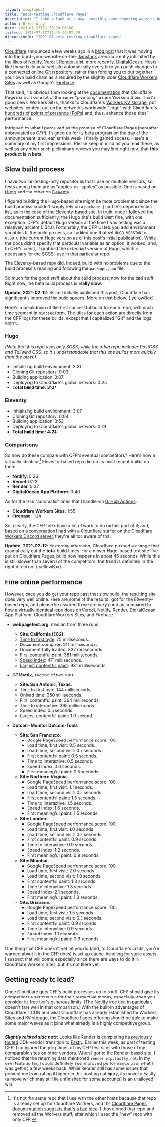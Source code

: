 ```yaml
---
layout: singlepost
title: "Beta-testing Cloudflare Pages"
description: "I take a look at a new, possibly game-changing website-hosting platform and find some early glitchiness, but also plenty of potential."
author: Bryce Wray
date: 2021-01-27T12:30:00-06:00
lastmod: 2022-07-22T21:46:00-05:00
discussionId: "2021-01-beta-testing-cloudflare-pages"
---
```


[Cloudflare](https://cloudflare.com) announced a few weeks ago in a [blog post](https://blog.cloudflare.com/cloudflare-pages/) that it was moving into the build-your-website-on-the-[Jamstack](https://jamstack.org) arena currently inhabited by the likes of [Netlify](https://netlify.com), [Vercel](https://vercel.com), [Render](https://render.com), and, more recently, [DigitalOcean](https://www.digitalocean.com/products/app-platform/). Hosts like these build your website automatically every time you push changes to a connected online [Git](https://git-scm.com) repository, rather than forcing you to put together your own build chain as is required by the slightly older [Cloudflare Workers Sites](https://workers.cloudflare.com/sites) as well as Google's [Firebase](https://firebase.google.com).

That said, it's obvious from looking at the [documentation](https://developers.cloudflare.com/pages/) that Cloudflare Pages is built on a lot of the same "plumbing" as are Workers Sites. That's good news. Workers Sites, thanks to Cloudflare's [Workers KV storage](https://developers.cloudflare.com/workers/learning/how-kv-works), put websites’ content out on the network's worldwide "edge" with Cloudflare's [hundreds of points of presence (PoPs)](https://www.cloudflare.com/network/) and, thus, enhance those sites’ performance.

Intrigued by what I perceived as the promise of Cloudflare Pages (hereafter abbreviated as *CFP*), I signed up for its beta program on the day of the announcement; and, earlier this week, I finally gained access. Here's a summary of my first impressions. Please keep in mind as you read these, as well as any other such preliminary reviews you may find right now, that **this product is in beta**.

## Slow build process

I have two for-testing-only repositories that I use on multiple vendors, so tests among them are as "apples-*vs.*-apples" as possible. One is based on [Hugo](https://gohugo.io) and the other on [Eleventy](https://11ty.dev).

I figured building the Hugo-based site might be more problematic since the build process couldn't simply rely on a `package.json` file's dependencies list, as in the case of the Eleventy-based site. In truth, once I followed the documentation sufficiently, the Hugo site's build went fine, with one exception: CFP's default Hugo version at the time I was testing was a relatively ancient 0.54.0. Fortunately, the CFP UI lets you add environment variables to the build process, so I added one that set `HUGO_VERSION` to `0.80.0` (the current Hugo version as of this post's initial publication). While the docs didn't specify that particular variable as an option, it worked; and, to CFP's credit, it grabbed the *extended* version of Hugo, which is necessary for the SCSS I use in that particular repo.

The Eleventy-based repo did, indeed, build with no problems due to the build process's reading and following the `package.json` file.

So much for the good stuff about the build process; now for the bad stuff. Right now, the beta build process is **really slow**.

**Update, 2021‑02‑12**: Since I initially published this post, Cloudflare has significantly improved the build speeds. More on that below.
{.yellowBox}

Here's a breakdown of the first successful build for each repo, with each time segment in `min:sec` form. The titles for each action are directly from the CFP logs for these builds, except that I capitalized "Git" and the logs didn't.

### Hugo

*(Note that this repo uses only SCSS, while the other repo includes PostCSS and Tailwind CSS, so it's understandable that this one builds more quickly than the other.)*

- Initializing build environment: 2:31
- Cloning Git repository: 0:03
- Building application: 0:07
- Deploying to Cloudflare's global network: 0:25
- **Total build time: 3:07**

### Eleventy

- Initializing build environment: 3:07
- Cloning Git repository: 0:04
- Building application: 0:53
- Deploying to Cloudflare's global network: 0:19
- **Total build time: 4:24**

### Comparisons

So how do these compare with CFP's eventual competitors? Here's how a virtually identical[^notSameRepo] Eleventy-based repo did on its most recent builds on them:

[^notSameRepo]: It's not *the* same repo that I use with the other hosts because that repo is already set up for Cloudflare Workers, and the [Cloudflare Pages documentation suggests that's a bad idea](https://developers.cloudflare.com/pages/migrations/migrating-from-workers). I thus cloned that repo and removed all the Workers stuff, after which I used the "new" repo with only CFP.

- **Netlify**: 0:26
- **Vercel**: 0:23
- **Render**: 0:37
- **DigitalOcean App Platform**: 0:40

As for the less "automatic" ones that I handle via [GitHub Actions](https://github.com/features/actions):

- **Cloudflare Workers Sites**: 1:55
- **Firebase**: 1:24

So, clearly, the CFP folks have a lot of work to do on this part of it; and, based on a conversation I had with a Cloudflare staffer on the [Cloudflare Workers Discord server](https://blog.cloudflare.com/meet-the-workers-team-over-discord/), they're all too aware of that.

**Update, 2021‑02‑12**: Yesterday afternoon, Cloudflare pushed a change that dramatically cut the **total** build times. For a newer Hugo-based test site I've put on Cloudflare Pages, build now happens in about 45 seconds. While this is still slower than several of the competitors, the trend is definitely in the right direction.
{.yellowBox}

## Fine online performance

However, once you do get your repo past that slow build, the resulting site does very well online. Here are some of the results I got for the Eleventy-based repo, and please be assured these are *very* good as compared to how a virtually identical repo does on Vercel, Netlify, Render, DigitalOcean App Platform, Cloudflare Workers Sites, and Firebase.

- **webpagetest.org**, median from three runs
	- **Site: California  (EC2).**
	- [Time to first byte](https://web.dev/time-to-first-byte/): 75 milliseconds.
	- Document complete: 311 milliseconds.
	- Document fully loaded: 337 milliseconds.
	- [First contentful paint](https://web.dev/first-contentful-paint/): 381 milliseconds.
	- [Speed index](https://web.dev/speed-index/): 471 milliseconds.
	- [Largest contentful paint](https://web.dev/lcp/): 931 mulliseconds.

- **GTMetrix**, second of two runs
	- **Site: San Antonio, Texas.**
	- Time to first byte: 144 milliseconds.
	- Onload time: 350 milliseconds.
	- First contentful paint: 364 milliseconds.
	- Time to interactive: 365 milliseconds.
	- Speed index: 0.5 seconds.
	- Largest contentful paint: 1.0 second.

- **Dotcom-Monitor Dotcom-Tools**
	- **Site: San Francisco.**
		- [Google PageSpeed](https://developers.google.com/speed/docs/insights/v5/about) performance score: 100.
		- Load time, first visit: 0.5 seconds.
		- Load time, second visit: 0.7 seconds.
		- First contentful paint: 0.5 seconds.
		- Time to interactive: 0.5 seconds.
		- Speed index: 0.6 seconds.
		- First meaningful paint: 0.5 seconds.
	- **Site: Northern Virginia.**
		- Google PageSpeed performance score: 100.
		- Load time, first visit: 1.1 seconds.
		- Load time, second visit: 0.5 seconds.
		- First contentful paint: 1.5 seconds.
		- Time to interactive: 1.5 seconds.
		- Speed index: 1.6 seconds.
		- First meaningful paint: 1.5 seconds.
	- **Site: London.**
		- Google PageSpeed performance score: 100.
		- Load time, first visit: 1.0 seconds.
		- Load time, second visit: 0.9 seconds.
		- First contentful paint: 0.9 seconds.
		- Time to interactive: 0.9 seconds.
		- Speed index: 1.2 seconds.
		- First meaningful paint: 0.9 seconds.
	- **Site: Mumbai.**
		- Google PageSpeed performance score: 100.
		- Load time, first visit: 2.0 seconds.
		- Load time, second visit: 1.0 seconds.
		- First contentful paint: 1.3 seconds.
		- Time to interactive: 1.3 seconds.
		- Speed index: 2.1 seconds.
		- First meaningful paint: 1.3 seconds.
	- **Site: Brisbane.**
		- Google PageSpeed performance score: 100.
		- Load time, first visit: 1.5 seconds.
		- Load time, second visit: 0.3 seconds.
		- First contentful paint: 0.9 seconds.
		- Time to interactive: 0.9 seconds.
		- Speed index: 1.1 seconds.
		- First meaningful paint: 0.9 seconds.

One thing that CFP doesn't yet let you do (and, to Cloudflare's credit, you're warned about it in the CFP docs) is set up cache-handling for static assets. I suspect that will come, especially since there are ways to do it in Cloudflare Workers Sites, but it's not there yet.

## Getting ready to lead?

Once Cloudflare gets CFP's build processes up to snuff, CFP should give its competitors a serious run for their respective money, especially when you consider its free tier's [generous limits](https://developers.cloudflare.com/pages/platform/limits). (The Netlify free tier, in particular, doesn't fare well in that comparison.) With the built-in advantages of Cloudflare's CDN and what Cloudflare has already established for Workers Sites and KV storage, the Cloudflare Pages offering should be able to make some major waves as it joins what already is a highly competitive group.

---

***Slightly related side note***: Looks like Render is completing its [previously touted](https://community.render.com/t/cdn-vendor-change-timing-and-choice/71) CDN vendor transition to [Fastly](https://fastly.com). Earlier this week, as part of testing CFP, I compared the `ping` times of my CFP test sites with those of my comparable sites on other vendors. When I got to the Render-based site, I noticed that the returning data mentioned `render.map.fastly.net`. In my own tests so far, I could definitely see improved performance over what I was getting a few weeks back. While Render still has some issues that prevent me from rating it higher in this hosting category, its move to Fastly (a move which may still be unfinished for some accounts) is an unalloyed win.
